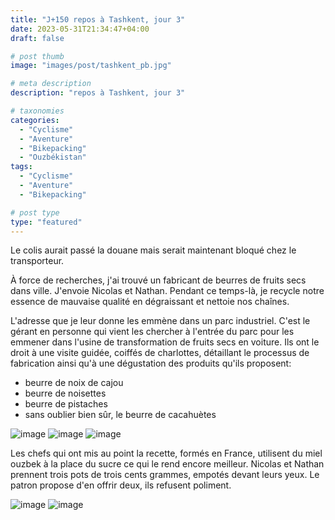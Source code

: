 ```yaml
---
title: "J+150 repos à Tashkent, jour 3"
date: 2023-05-31T21:34:47+04:00
draft: false

# post thumb
image: "images/post/tashkent_pb.jpg"

# meta description
description: "repos à Tashkent, jour 3"

# taxonomies
categories:
  - "Cyclisme" 
  - "Aventure" 
  - "Bikepacking"
  - "Ouzbékistan" 
tags:
  - "Cyclisme" 
  - "Aventure" 
  - "Bikepacking" 

# post type
type: "featured"
---
```


Le colis aurait passé la douane mais serait maintenant bloqué chez le transporteur. 

À force de recherches, j'ai trouvé un fabricant de beurres de fruits secs dans ville. J'envoie Nicolas et Nathan. Pendant ce temps-là, je recycle notre essence de mauvaise qualité en dégraissant et nettoie nos chaînes. 

L'adresse que je leur donne les emmène dans un parc industriel. C'est le gérant en personne qui vient les chercher à l'entrée du parc pour les emmener dans l'usine de transformation de fruits secs en voiture. Ils ont le droit à une visite guidée, coiffés de charlottes, détaillant le processus de fabrication ainsi qu'à une dégustation des produits qu'ils proposent:
- beurre de noix de cajou 
- beurre de noisettes
- beurre de pistaches
- sans oublier bien sûr, le beurre de cacahuètes 

![image](../../images/post/tashkent_fab1.jpg)
![image](../../images/post/tashkent_fab2.jpg)
![image](../../images/post/tashkent_fab3.jpg)

Les chefs qui ont mis au point la recette, formés en France, utilisent du miel ouzbek à la place du sucre ce qui le rend encore meilleur. Nicolas et Nathan prennent trois pots de trois cents grammes, empotés devant leurs yeux. Le patron propose d'en offrir deux, ils refusent poliment. 

![image](../../images/post/tashkent_fab4.jpg)
![image](../../images/post/tashkent_fab5.jpg)

